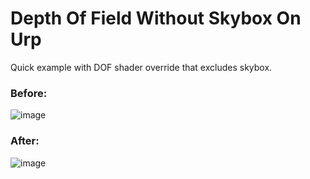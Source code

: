 # Depth Of Field Without Skybox On Urp
Quick example with DOF shader override that excludes skybox.

### Before:

![image](https://user-images.githubusercontent.com/6875814/150010777-2548a9e7-dd2a-49e4-b18b-340981eab53d.png)

### After:

![image](https://user-images.githubusercontent.com/6875814/150010675-d7f1a69c-c305-44ee-a70b-a62424069393.png)


